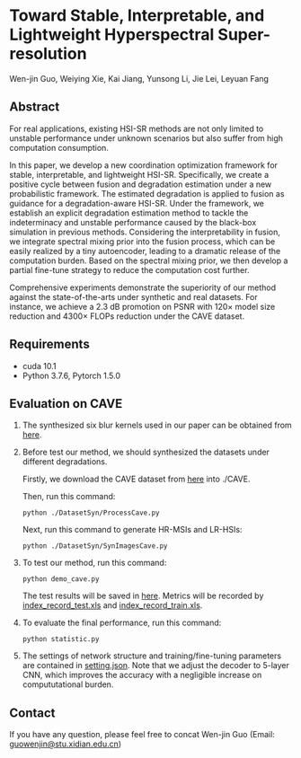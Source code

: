# Toward Stable, Interpretable, and Lightweight Hyperspectral Super-resolution
Wen-jin Guo, Weiying Xie, Kai Jiang, Yunsong Li, Jie Lei, Leyuan Fang

## Abstract
For real applications, existing HSI-SR methods are not only limited to unstable performance under unknown scenarios but also suffer from high computation consumption. 

In this paper, we develop a new coordination optimization framework for stable, interpretable, and lightweight HSI-SR. Specifically, we create a positive cycle between fusion and degradation estimation under a new probabilistic framework. The estimated degradation is applied to fusion as guidance for a degradation-aware HSI-SR. Under the framework, we establish an explicit degradation estimation method to tackle the indeterminacy and unstable performance caused by the black-box simulation in previous methods. Considering the interpretability in fusion, we integrate spectral mixing prior into the fusion process, which can be easily realized by a tiny autoencoder, leading to a dramatic release of the computation burden. Based on the spectral mixing prior, we then develop a partial fine-tune strategy to reduce the computation cost further. 

Comprehensive experiments demonstrate the superiority of our method against the state-of-the-arts under synthetic and real datasets. For instance, we achieve a $2.3$ dB promotion on PSNR with $120\times$ model size reduction and $4300\times$ FLOPs reduction under the CAVE dataset. 

## Requirements
* cuda 10.1
* Python 3.7.6, Pytorch 1.5.0

## Evaluation on CAVE
1. The synthesized six blur kernels used in our paper can be obtained from [here](./Degradation_params/blur_kernel). 

2. Before test our method, we should synthesized the datasets under different degradations. 

   Firstly, we download the CAVE dataset from [here](http://www.cs.columbia.edu/CAVE/databases/) into ./CAVE. 

   Then, run this command:
    ```
    python ./DatasetSyn/ProcessCave.py
    ```
   Next, run this command to generate HR-MSIs and LR-HSIs: 
    ```
    python ./DatasetSyn/SynImagesCave.py
    ```
3. To test our method, run this command:
    ```
    python demo_cave.py
    ```
    The test results will be saved in [here](./results). Metrics will be recorded by [index_record_test.xls](./index_record_test.xls) and [index_record_train.xls](./index_record_train.xls). 
4. To evaluate the final performance, run this command:
    ```
    python statistic.py
    ```
5. The settings of network structure and training/fine-tuning parameters are contained in [setting.json](./setting.json). Note that we adjust the decoder to 5-layer CNN, which improves the accuracy with a negligible increase on compututational burden. 

## Contact
If you have any question, please feel free to concat Wen-jin Guo (Email: guowenjin@stu.xidian.edu.cn)



   
